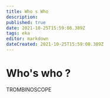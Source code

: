 ```yaml
---
title: Who s Who
description: 
published: true
date: 2021-10-25T15:59:08.389Z
tags: eka
editor: markdown
dateCreated: 2021-10-25T15:59:08.389Z
---
```


# Who's who ?


TROMBINOSCOPE
